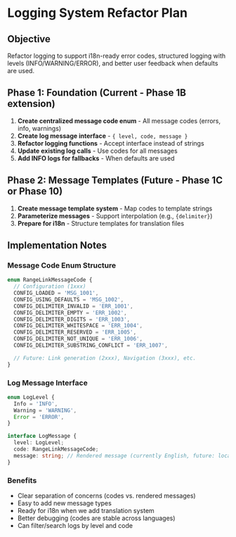# Logging System Refactor Plan

## Objective

Refactor logging to support i18n-ready error codes, structured logging with levels (INFO/WARNING/ERROR), and better user feedback when defaults are used.

## Phase 1: Foundation (Current - Phase 1B extension)

1. **Create centralized message code enum** - All message codes (errors, info, warnings)
2. **Create log message interface** - `{ level, code, message }`
3. **Refactor logging functions** - Accept interface instead of strings
4. **Update existing log calls** - Use codes for all messages
5. **Add INFO logs for fallbacks** - When defaults are used

## Phase 2: Message Templates (Future - Phase 1C or Phase 10)

1. **Create message template system** - Map codes to template strings
2. **Parameterize messages** - Support interpolation (e.g., `{delimiter}`)
3. **Prepare for i18n** - Structure templates for translation files

## Implementation Notes

### Message Code Enum Structure

```typescript
enum RangeLinkMessageCode {
  // Configuration (1xxx)
  CONFIG_LOADED = 'MSG_1001',
  CONFIG_USING_DEFAULTS = 'MSG_1002',
  CONFIG_DELIMITER_INVALID = 'ERR_1001',
  CONFIG_DELIMITER_EMPTY = 'ERR_1002',
  CONFIG_DELIMITER_DIGITS = 'ERR_1003',
  CONFIG_DELIMITER_WHITESPACE = 'ERR_1004',
  CONFIG_DELIMITER_RESERVED = 'ERR_1005',
  CONFIG_DELIMITER_NOT_UNIQUE = 'ERR_1006',
  CONFIG_DELIMITER_SUBSTRING_CONFLICT = 'ERR_1007',

  // Future: Link generation (2xxx), Navigation (3xxx), etc.
}
```

### Log Message Interface

```typescript
enum LogLevel {
  Info = 'INFO',
  Warning = 'WARNING',
  Error = 'ERROR',
}

interface LogMessage {
  level: LogLevel;
  code: RangeLinkMessageCode;
  message: string; // Rendered message (currently English, future: localized)
}
```

### Benefits

- Clear separation of concerns (codes vs. rendered messages)
- Easy to add new message types
- Ready for i18n when we add translation system
- Better debugging (codes are stable across languages)
- Can filter/search logs by level and code
